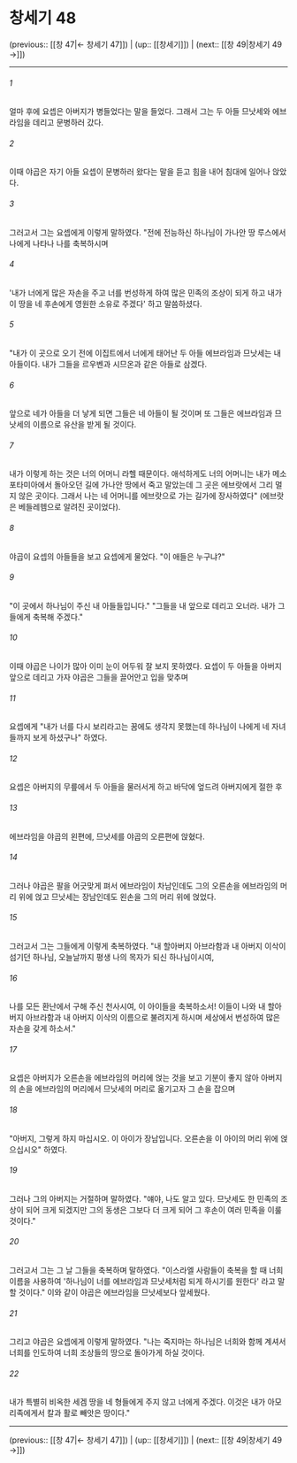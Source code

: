 # 창세기 48

(previous:: [[창 47|← 창세기 47]]) | (up:: [[창세기]]) | (next:: [[창 49|창세기 49 →]])

***




###### 1 

얼마 후에 요셉은 아버지가 병들었다는 말을 들었다. 그래서 그는 두 아들 므낫세와 에브라임을 데리고 문병하러 갔다. 



###### 2 

이때 야곱은 자기 아들 요셉이 문병하러 왔다는 말을 듣고 힘을 내어 침대에 일어나 앉았다. 



###### 3 

그러고서 그는 요셉에게 이렇게 말하였다. "전에 전능하신 하나님이 가나안 땅 루스에서 나에게 나타나 나를 축복하시며 



###### 4 

'내가 너에게 많은 자손을 주고 너를 번성하게 하여 많은 민족의 조상이 되게 하고 내가 이 땅을 네 후손에게 영원한 소유로 주겠다' 하고 말씀하셨다. 



###### 5 

"내가 이 곳으로 오기 전에 이집트에서 너에게 태어난 두 아들 에브라임과 므낫세는 내 아들이다. 내가 그들을 르우벤과 시므온과 같은 아들로 삼겠다. 



###### 6 

앞으로 네가 아들을 더 낳게 되면 그들은 네 아들이 될 것이며 또 그들은 에브라임과 므낫세의 이름으로 유산을 받게 될 것이다. 



###### 7 

내가 이렇게 하는 것은 너의 어머니 라헬 때문이다. 애석하게도 너의 어머니는 내가 메소포타미아에서 돌아오던 길에 가나안 땅에서 죽고 말았는데 그 곳은 에브랏에서 그리 멀지 않은 곳이다. 그래서 나는 네 어머니를 에브랏으로 가는 길가에 장사하였다" (에브랏은 베들레헴으로 알려진 곳이었다). 



###### 8 

야곱이 요셉의 아들들을 보고 요셉에게 물었다. "이 애들은 누구냐?" 



###### 9 

"이 곳에서 하나님이 주신 내 아들들입니다." "그들을 내 앞으로 데리고 오너라. 내가 그들에게 축복해 주겠다." 



###### 10 

이때 야곱은 나이가 많아 이미 눈이 어두워 잘 보지 못하였다. 요셉이 두 아들을 아버지 앞으로 데리고 가자 야곱은 그들을 끌어안고 입을 맞추며 



###### 11 

요셉에게 "내가 너를 다시 보리라고는 꿈에도 생각지 못했는데 하나님이 나에게 네 자녀들까지 보게 하셨구나" 하였다. 



###### 12 

요셉은 아버지의 무릎에서 두 아들을 물러서게 하고 바닥에 엎드려 아버지에게 절한 후 



###### 13 

에브라임을 야곱의 왼편에, 므낫세를 야곱의 오른편에 앉혔다. 



###### 14 

그러나 야곱은 팔을 어긋맞게 펴서 에브라임이 차남인데도 그의 오른손을 에브라임의 머리 위에 얹고 므낫세는 장남인데도 왼손을 그의 머리 위에 얹었다. 



###### 15 

그러고서 그는 그들에게 이렇게 축복하였다. "내 할아버지 아브라함과 내 아버지 이삭이 섬기던 하나님, 오늘날까지 평생 나의 목자가 되신 하나님이시여, 



###### 16 

나를 모든 환난에서 구해 주신 천사시여, 이 아이들을 축복하소서! 이들이 나와 내 할아버지 아브라함과 내 아버지 이삭의 이름으로 불려지게 하시며 세상에서 번성하여 많은 자손을 갖게 하소서." 



###### 17 

요셉은 아버지가 오른손을 에브라임의 머리에 얹는 것을 보고 기분이 좋지 않아 아버지의 손을 에브라임의 머리에서 므낫세의 머리로 옮기고자 그 손을 잡으며 



###### 18 

"아버지, 그렇게 하지 마십시오. 이 아이가 장남입니다. 오른손을 이 아이의 머리 위에 얹으십시오" 하였다. 



###### 19 

그러나 그의 아버지는 거절하며 말하였다. "얘야, 나도 알고 있다. 므낫세도 한 민족의 조상이 되어 크게 되겠지만 그의 동생은 그보다 더 크게 되어 그 후손이 여러 민족을 이룰 것이다." 



###### 20 

그러고서 그는 그 날 그들을 축복하며 말하였다. "이스라엘 사람들이 축복을 할 때 너희 이름을 사용하여 '하나님이 너를 에브라임과 므낫세처럼 되게 하시기를 원한다' 라고 말할 것이다." 이와 같이 야곱은 에브라임을 므낫세보다 앞세웠다. 



###### 21 

그리고 야곱은 요셉에게 이렇게 말하였다. "나는 죽지마는 하나님은 너희와 함께 계셔서 너희를 인도하여 너희 조상들의 땅으로 돌아가게 하실 것이다. 



###### 22 

내가 특별히 비옥한 세겜 땅을 네 형들에게 주지 않고 너에게 주겠다. 이것은 내가 아모리족에게서 칼과 활로 빼앗은 땅이다."

***

(previous:: [[창 47|← 창세기 47]]) | (up:: [[창세기]]) | (next:: [[창 49|창세기 49 →]])
